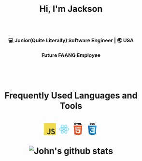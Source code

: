 <div align="center">
 <h1> Hi, I'm Jackson</h1>
</div>

<br>

<div align="center">

  </a>
 </div>

<br>

<div align="center">
<h3>💻 Junior(Quite Literally) Software Engineer | 🌏 USA </h3>
 <h3>Future FAANG Employee</h3>
</div>


<div align="center">
 <br>
<br>
 <br>
<h1>Frequently Used Languages and Tools <h1>
<code><img height="40" src="https://raw.githubusercontent.com/github/explore/80688e429a7d4ef2fca1e82350fe8e3517d3494d/topics/javascript/javascript.png"></code>
<code><img height="40" src="https://raw.githubusercontent.com/github/explore/80688e429a7d4ef2fca1e82350fe8e3517d3494d/topics/react/react.png"></code>
<code><img height="40" src="https://raw.githubusercontent.com/github/explore/5c058a388828bb5fde0bcafd4bc867b5bb3f26f3/topics/html/html.png"></code>
<code><img height="40" src="https://raw.githubusercontent.com/github/explore/5c058a388828bb5fde0bcafd4bc867b5bb3f26f3/topics/css/css.png"></code>


<br>

![John's github stats](https://github-readme-stats.vercel.app/api?username=jacksonpope1&count_private=true&show_icons=true&theme=default)
 </div>




